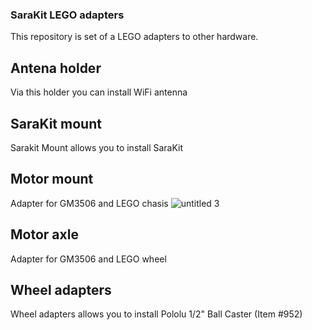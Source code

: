 ### SaraKit LEGO adapters 
This repository is set of a LEGO adapters to other hardware.

## Antena holder 
Via this holder you can install WiFi antenna 

## SaraKit mount 
Sarakit Mount allows you to install SaraKit 

## Motor mount 
Adapter for GM3506 and LEGO chasis
![untitled 3](https://user-images.githubusercontent.com/35704910/172372069-d5663b04-20c4-4bf3-8b05-5af2a993b747.gif)

## Motor axle 
Adapter for GM3506 and LEGO wheel

## Wheel adapters 
Wheel adapters allows you to install Pololu 1/2" Ball Caster (Item #952)
